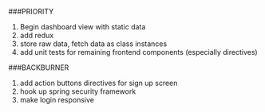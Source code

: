 ###PRIORITY

1. Begin dashboard view with static data
2. add redux
3. store raw data, fetch data as class instances
4. add unit tests for remaining frontend components (especially directives)

###BACKBURNER

1. add action buttons directives for sign up screen
2. hook up spring security framework
3. make login responsive

